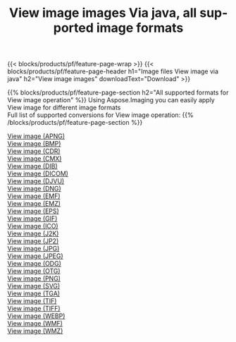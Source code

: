 ﻿---
title: View image images Via java, all supported image formats 
weight: 3920
url: /java/viewer 
lang: en
langdirlevel: 2
locales: zh-hans,ja,it,ru,de,es,fr,nl,id,lt,pl,pt,vi,tr,ko,zh-hant,ar,hi,th,sv,cs,uk,he
description: Using Aspose.Imaging you can easily View image images Via java
---

{{< blocks/products/pf/feature-page-wrap >}}
{{< blocks/products/pf/feature-page-header h1="Image files View image via java" h2="View image images" downloadText="Download" >}}


{{% blocks/products/pf/feature-page-section  h2="All supported formats for View image operation" %}}
Using Aspose.Imaging you can easily apply View image for different image formats
<br/>
Full list of supported conversions for View image operation:
{{% /blocks/products/pf/feature-page-section %}}
<div class="container-fluid productfamilypage bg-gray">
    <div class="convertypes bg-gray agp-content section">
        <div class="container">
		<div class="row other-converters">
		    <div class='col-md-2 other-converter remove-lp remove-rp'><a href="/imaging/java/viewer/apng" >View image (APNG)</a></div><div class='col-md-2 other-converter remove-lp remove-rp'><a href="/imaging/java/viewer/bmp" >View image (BMP)</a></div><div class='col-md-2 other-converter remove-lp remove-rp'><a href="/imaging/java/viewer/cdr" >View image (CDR)</a></div><div class='col-md-2 other-converter remove-lp remove-rp'><a href="/imaging/java/viewer/cmx" >View image (CMX)</a></div><div class='col-md-2 other-converter remove-lp remove-rp'><a href="/imaging/java/viewer/dib" >View image (DIB)</a></div><div class='col-md-2 other-converter remove-lp remove-rp'><a href="/imaging/java/viewer/dicom" >View image (DICOM)</a></div><div class='col-md-2 other-converter remove-lp remove-rp'><a href="/imaging/java/viewer/djvu" >View image (DJVU)</a></div><div class='col-md-2 other-converter remove-lp remove-rp'><a href="/imaging/java/viewer/dng" >View image (DNG)</a></div><div class='col-md-2 other-converter remove-lp remove-rp'><a href="/imaging/java/viewer/emf" >View image (EMF)</a></div><div class='col-md-2 other-converter remove-lp remove-rp'><a href="/imaging/java/viewer/emz" >View image (EMZ)</a></div><div class='col-md-2 other-converter remove-lp remove-rp'><a href="/imaging/java/viewer/eps" >View image (EPS)</a></div><div class='col-md-2 other-converter remove-lp remove-rp'><a href="/imaging/java/viewer/gif" >View image (GIF)</a></div><div class='col-md-2 other-converter remove-lp remove-rp'><a href="/imaging/java/viewer/ico" >View image (ICO)</a></div><div class='col-md-2 other-converter remove-lp remove-rp'><a href="/imaging/java/viewer/j2k" >View image (J2K)</a></div><div class='col-md-2 other-converter remove-lp remove-rp'><a href="/imaging/java/viewer/jp2" >View image (JP2)</a></div><div class='col-md-2 other-converter remove-lp remove-rp'><a href="/imaging/java/viewer/jpg" >View image (JPG)</a></div><div class='col-md-2 other-converter remove-lp remove-rp'><a href="/imaging/java/viewer/jpeg" >View image (JPEG)</a></div><div class='col-md-2 other-converter remove-lp remove-rp'><a href="/imaging/java/viewer/odg" >View image (ODG)</a></div><div class='col-md-2 other-converter remove-lp remove-rp'><a href="/imaging/java/viewer/otg" >View image (OTG)</a></div><div class='col-md-2 other-converter remove-lp remove-rp'><a href="/imaging/java/viewer/png" >View image (PNG)</a></div><div class='col-md-2 other-converter remove-lp remove-rp'><a href="/imaging/java/viewer/svg" >View image (SVG)</a></div><div class='col-md-2 other-converter remove-lp remove-rp'><a href="/imaging/java/viewer/tga" >View image (TGA)</a></div><div class='col-md-2 other-converter remove-lp remove-rp'><a href="/imaging/java/viewer/tif" >View image (TIF)</a></div><div class='col-md-2 other-converter remove-lp remove-rp'><a href="/imaging/java/viewer/tiff" >View image (TIFF)</a></div><div class='col-md-2 other-converter remove-lp remove-rp'><a href="/imaging/java/viewer/webp" >View image (WEBP)</a></div><div class='col-md-2 other-converter remove-lp remove-rp'><a href="/imaging/java/viewer/wmf" >View image (WMF)</a></div><div class='col-md-2 other-converter remove-lp remove-rp'><a href="/imaging/java/viewer/wmz" >View image (WMZ)</a></div>
                </div>
        </div>
    </div>
</div>
<br/>
